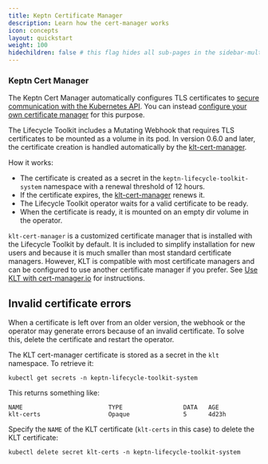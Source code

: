 ```yaml
---
title: Keptn Certificate Manager
description: Learn how the cert-manager works
icon: concepts
layout: quickstart
weight: 100
hidechildren: false # this flag hides all sub-pages in the sidebar-multicard.html
---
```


### Keptn Cert Manager

The Keptn Cert Manager automatically configures TLS certificates to
[secure communication with the Kubernetes API](https://kubernetes.io/docs/concepts/security/controlling-access/#transport-security).
You can instead
[configure your own certificate manager](https://lifecycle.keptn.sh/docs/install/cert-manager/)
for this purpose.

The Lifecycle Toolkit includes a Mutating Webhook
that requires TLS certificates to be mounted as a volume in its pod.
In version 0.6.0 and later, the certificate creation
is handled automatically by
the [klt-cert-manager](https://github.com/keptn/lifecycle-toolkit/blob/main/klt-cert-manager/README.md).

How it works:

* The certificate is created as a secret
in the `keptn-lifecycle-toolkit-system` namespace
with a renewal threshold of 12 hours.
* If the certificate expires,
the [klt-cert-manager](https://github.com/keptn/lifecycle-toolkit/blob/main/klt-cert-manager/README.md)
renews it.
* The Lifecycle Toolkit operator waits for a valid certificate to be ready.
* When the certificate is ready,
  it is mounted on an empty dir volume in the operator.

`klt-cert-manager` is a customized certificate manager
that is installed with the Lifecycle Toolkit by default.
It is included to simplify installation for new users
and because it is much smaller than most standard certificate managers.
However, KLT is compatible with most certificate managers
and can be configured to use another certificate manager if you prefer.
See [Use KLT with cert-manager.io](../../install/cert-manager.md)
for instructions.

## Invalid certificate errors

When a certificate is left over from an older version,
the webhook or the operator may generate errors
because of an invalid certificate.
To solve this, delete the certificate and restart the operator.

The KLT cert-manager certificate is stored as a secret in the `klt` namespace.
To retrieve it:

```shell
kubectl get secrets -n keptn-lifecycle-toolkit-system
```

This returns something like:

```shell
NAME                        TYPE                 DATA   AGE
klt-certs                   Opaque               5      4d23h
```

Specify the `NAME` of the KLT certificate (`klt-certs` in this case)
to delete the KLT certificate:

```shell
kubectl delete secret klt-certs -n keptn-lifecycle-toolkit-system
```

